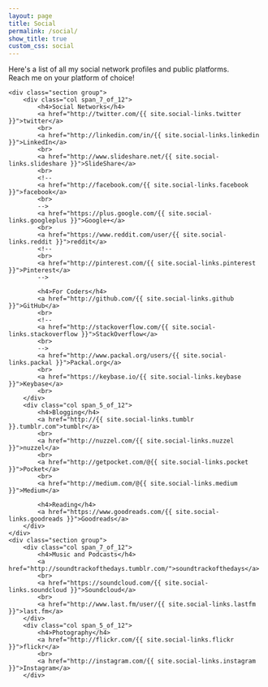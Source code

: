 ```yaml
---
layout: page
title: Social
permalink: /social/
show_title: true
custom_css: social
---
```


<div class="container">

Here's a list of all my social network profiles and public platforms.
<br>Reach me on your platform of choice!

    <div class="section group">
        <div class="col span_7_of_12">
            <h4>Social Networks</h4>
            <a href="http://twitter.com/{{ site.social-links.twitter }}">twitter</a>
            <br>
            <a href="http://linkedin.com/in/{{ site.social-links.linkedin }}">LinkedIn</a>
            <br>
            <a href="http://www.slideshare.net/{{ site.social-links.slideshare }}">SlideShare</a>
            <br>
            <!--
            <a href="http://facebook.com/{{ site.social-links.facebook }}">facebook</a>
            <br>
            -->
            <a href="https://plus.google.com/{{ site.social-links.googleplus }}">Google+</a>
            <br>
            <a href="https://www.reddit.com/user/{{ site.social-links.reddit }}">reddit</a>
            <!--
            <br>
            <a href="http://pinterest.com/{{ site.social-links.pinterest }}">Pinterest</a>
            -->

            <h4>For Coders</h4>
            <a href="http://github.com/{{ site.social-links.github }}">GitHub</a>
            <br>
            <!--
            <a href="http://stackoverflow.com/{{ site.social-links.stackoverflow }}">StackOverflow</a>
            <br>
            -->
            <a href="http://www.packal.org/users/{{ site.social-links.packal }}">Packal.org</a>
            <br>
            <a href="https://keybase.io/{{ site.social-links.keybase }}">Keybase</a>
            <br>
        </div>
        <div class="col span_5_of_12">
            <h4>Blogging</h4>
            <a href="http://{{ site.social-links.tumblr }}.tumblr.com">tumblr</a>
            <br>
            <a href="http://nuzzel.com/{{ site.social-links.nuzzel }}">nuzzel</a>
            <br>
            <a href="http://getpocket.com/@{{ site.social-links.pocket }}">Pocket</a>
            <br>
            <a href="http://medium.com/@{{ site.social-links.medium }}">Medium</a>

            <h4>Reading</h4>
            <a href="https://www.goodreads.com/{{ site.social-links.goodreads }}">Goodreads</a>
        </div>
    </div>
    <div class="section group">
        <div class="col span_7_of_12">
            <h4>Music and Podcasts</h4>
            <a href="http://soundtrackofthedays.tumblr.com/">soundtrackofthedays</a>
            <br>
            <a href="https://soundcloud.com/{{ site.social-links.soundcloud }}">Soundcloud</a>
            <br>
            <a href="http://www.last.fm/user/{{ site.social-links.lastfm }}">last.fm</a>
        </div>
        <div class="col span_5_of_12">
            <h4>Photography</h4>
            <a href="http://flickr.com/{{ site.social-links.flickr }}">flickr</a>
            <br>
            <a href="http://instagram.com/{{ site.social-links.instagram }}">Instagram</a>
        </div>
</div>
